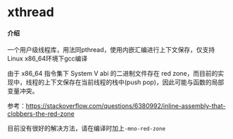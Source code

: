 # xthread

#### 介绍
一个用户级线程库，用法同pthread，使用内嵌汇编进行上下文保存，仅支持Linux x86_64环境下gcc编译

由于 x86_64 指令集下 System V abi 的二进制文件存在 red zone，而目前的实现中，线程的上下文保存在当前线程的栈中(push pop)，因此可能与函数的局部变量冲突。

参考：https://stackoverflow.com/questions/6380992/inline-assembly-that-clobbers-the-red-zone

目前没有很好的解决方法，请在编译时加上`-mno-red-zone`
